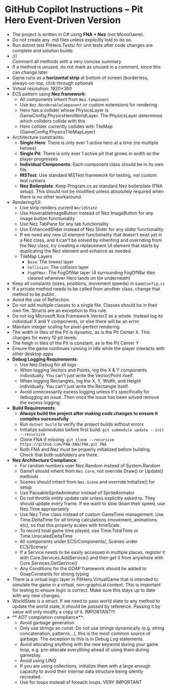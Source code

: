 # GitHub Copilot Instructions – Pit Hero Event-Driven Version

- The project is written in C# using **FNA + Nez** (not MonoGame).
- Do not create any .md files unless explicitly told to do so.
- Run dotnet test PitHero.Tests/ for unit tests after code changes are complete and solution builds
- /// <summary> Comment all methods with a very concise summary
- If a method is unused, do not mark as unused in a comment, since this can change later
- Game runs as a **horizontal strip** at bottom of screen (borderless, always-on-top, click-through optional)
- Virtual resolution: 1920×360
- ECS pattern using **Nez framework**:
  - All components inherit from `Nez.Component`
  - Use `Nez.RenderableComponent` or custom extensions for rendering
  - Hero has a collider whose PhysicsLayer is GameConfig.PhysicsHeroWorldLayer.  The PhysicsLayer determines which colliders collide with this
  - Hero collider currently collides with TileMap (GameConfig.PhysicsTileMapLayer)
- Architecture constraints:
  - **Single Hero**: There is only ever 1 active hero at a time (no multiple heroes)
  - **Single Pit**: There is only ever 1 active pit that grows in width as the player progresses
  - **Individual Components**: Each component class should be in its own file
  - **MSTest**: Use standard MSTest framework for testing, not custom test runners
  - **Nez Boilerplate**: Keep Program.cs as standard Nez boilerplate (FNA setup).  This should not be modified unless absolutely required when there is no other workaround.
- Rendering/UI:
  - Live strip renders current `WorldState`
  - Use HoverableImageButton instead of Nez ImageButton for any image button functionality
  - Use Nez TabPane for any tab functionality
  - Use EnhancedSlider instead of Nez Slider for any slider functionality
  - If we need any new UI element functionality that doesn't exist yet in a Nez class, and it can't be solved by inheriting and overriding from the Nez class, try creating a replacement UI element that starts by duplicating the Nez element and enhance as needed.
  - TileMap Layers
    - `Base`: The lowest layer
    - `Collision`: The collision layer	
	- `FogOfWar`: The FogOfWar layer (4 surrounding FogOfWar tiles cleared whenever Hero lands on tile underneath)
- Keep all constants (sizes, positions, movement speeds) in `GameConfig.cs`
- If a private method needs to be called from another class, change that method to be public.
- Avoid the use of Reflection.
- Do not add multiple classes to a single file. Classes should be in their own file.  Structs are an exception to this rule.
- Do not log Microsoft.Xna.Framework.Vector2 as a whole.  Instead log its individual X and Y components, or else there will be an error.
- Maintain integer scaling for pixel-perfect rendering
- The width in tiles of the Pit is dynamic, as is the Pit Center X.  This changes for every 10 pit levels.
- The heigh in tiles of the Pit is constant, as is the Pit Center Y
- Ensure the game continues running in idle while the player interacts with other desktop apps
- **Debug Logging Requirements**:
  - Use Nez.Debug for all logs
  - When logging Vectors and Points, log the X & Y components individually.  You can't just write the Vector/Point itself.
  - When logging Rectangles, log the X, Y, Width, and Height individually.  You can't just write the Rectangle itself.
  - Avoid unnecessarily excess logging unless it's specifically for debugging an issue.  Then once the issue has been solved remove the excess logging.
- **Build Requirements**: 
  - **Always build the project after making code changes to ensure it compiles successfully**
  - Run `dotnet build` to verify the project builds without errors
  - Initialize submodules before first build: `git submodule update --init --recursive`
  - Clone FNA if missing: `git clone --recursive https://github.com/FNA-XNA/FNA.git FNA`
  - Both FNA and Nez must be properly initialized before building. Check that both subfolders are there.
- **Nez Architecture Compliance**:
  - For random numbers user Nez.Random instead of System.Random
  - Game1 should inherit from `Nez.Core`, not override Draw() or Update() methods
  - Scenes should inherit from `Nez.Scene` and override Initialize() for setup
  - Use PausableSpriteAnimator instead of SpriteAnimator
  - Do not throttle entity update rate unless explicitly asked to.  They should update every frame.  If we want to slow down their speed, use Nez.Time appropriately
  - Use Nez.Time class instead of custom GameTime management.  Use Time.DeltaTime for all timing calculations (movement, animations, etc), so that this properly scales with timeScale.
  - To record total game time played, use Time.TotalTime or Time.UnscaledDeltaTime
  - All components under ECS/Components/, Scenes under ECS/Scenes/
  - If a Service needs to be easily accessed in multiple places, register it with Core.Services.AddService() and then get it from anywhere with Core.Services.GetService<Service>()
  - Any Conditions for the GOAP framework should be added to GoapConstants for strong typing
- There is a virtual logic layer in PitHero.VirtualGame that is intended to simulate the game in a virtual, non-graphical context.  This is important for testing to ensure logic is correct.  Make sure this stays up to date with any new changes.
- WorldState is a struct.  If we need to pass world state to any method to update the world state, it should be passed by reference.  Passing it by value will only modify a copy of it.  IMPORTANT!!!
- ** AOT compilation compliance**:
  - Avoid garbage generation
  - Only use strings as const. Do not use strings dynamically (e.g. string concatenation, patterns...), this is the most common source of garbage.  The exception to this is in Debug.Log statements.
  - Avoid allocating anything with the new keyword during your game loop, e.g. pre-allocate everything ahead of using them during gameplay.
  - Avoid using LINQ
  - If you are using collections, initialize them with a large enough capacity to avoid their internal data structure being silently recreated.
  - Use for loops instead of foreach loops. VERY IMPORTANT